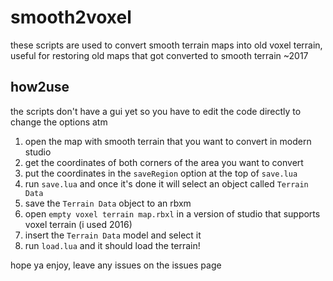 # smooth2voxel
these scripts are used to convert smooth terrain maps into old voxel terrain, useful for restoring old maps that got converted to smooth terrain ~2017
## how2use
the scripts don't have a gui yet so you have to edit the code directly to change the options atm

 1. open the map with smooth terrain that you want to convert in modern studio
 2. get the coordinates of both corners of the area you want to convert
 3. put the coordinates in the `saveRegion` option at the top of `save.lua`
 4. run `save.lua` and once it's done it will select an object called `Terrain Data`
 5. save the `Terrain Data` object to an rbxm
 6. open `empty voxel terrain map.rbxl` in a version of studio that supports voxel terrain (i used 2016)
 7. insert the `Terrain Data` model and select it
 8. run `load.lua` and it should load the terrain!

hope ya enjoy, leave any issues on the issues page